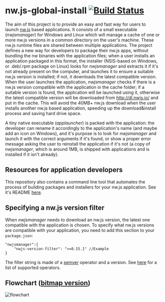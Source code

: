 # nw.js-global-install [![Build Status](https://travis-ci.org/gianluca-nitti/nw.js-global-install.svg?branch=master)](https://travis-ci.org/gianluca-nitti/nw.js-global-install)
The aim of this project is to provide an easy and fast way for users to launch [nw.js](https://github.com/nwjs/nw.js) based applications.
It consists of a small executable (*nwjsmanager*) for Windows and Linux which will manage a cache of one or more nw.js versions in a common directory on the user's machine. These nw.js runtime files are shared between multiple applications.
The project defines a new way for developers to package their nw.js apps, without bundling the nw binaries with the application files; when a user installs an application packaged in this format, the installer (NSIS-based on Windows, or .deb/.rpm package on Linux) looks for *nwjsmanager* and extracts it if it's not already present on the computer, and launches it to ensure a suitable nw.js version is installed; if not, it downloads the latest compatible version. When the user launches the application, *nwjsmanager* checks if there is a nw.js version compatible with the application in the cache folder; if a suitable version is found, the application will be launched using it, otherwise the latest compatible version will be downloaded from http://dl.nwjs.io/ and put in the cache. This will avoid the 40MB+ nw.js download when the user installs another nw.js based application, speeding up the download&install process and saving hard drive space.

A tiny native executable (*applauncher*) is packed with the application: the developer can rename it accordingly to the application's name (and maybe add an icon on Windows), and it's purpose is to look for *nwjsmanager* and launch it with the correct arguments if it's found, or show a proper error message asking the user to reinstall the application if it's not (a copy of *nwjsmanager*, which is around 1MB, is shipped with applications and is installed if it isn't already).

## Resources for application developers
This repository also contains a command line tool that automates the process of building packages and installers for your nw.js application. See it's README [here](https://github.com/gianluca-nitti/nw.js-global-install/blob/master/cli/README.md).

## Specifying a nw.js version filter
When *nwjsmanager* needs to download an nw.js version, the latest one compatible with the application is chosen. To specify what nw.js versions are compatible with your application, you need to add this section to your `package.json`:
```
"nwjsmanager":{
	"nwjs-version-filter": ">=0.15.1" //Example
}
```
The filter string is made of a [semver](http://semver.org/) operator and a version. See [here](https://github.com/h2non/semver.c#api) for a list of supported operators.

## Flowchart ([bitmap version](http://i.imgur.com/9yT4De1.png?1))
![flowchart](https://cdn.rawgit.com/gianluca-nitti/nw.js-global-install/master/Flowchart.svg)
